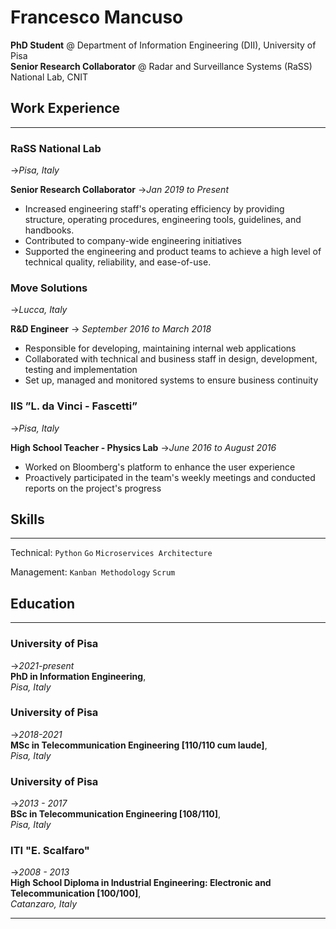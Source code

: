 # **Francesco Mancuso**
**PhD Student** @ Department of Information Engineering (DII), University of Pisa \
**Senior Research Collaborator** @ Radar and Surveillance Systems (RaSS) National Lab, CNIT

## Work Experience
---

### RaSS National Lab
->_Pisa, Italy_

**Senior Research Collaborator**
->_Jan 2019 to Present_

- Increased engineering staff's operating efficiency by providing structure, operating procedures, engineering tools, guidelines, and handbooks.
- Contributed to company-wide engineering initiatives
- Supported the engineering and product teams to achieve a high level of technical quality, reliability, and ease-of-use.

### Move Solutions
->_Lucca, Italy_

**R&D Engineer**
-> _September 2016 to March 2018_

- Responsible for developing, maintaining internal web applications
- Collaborated with technical and business staff in design, development, testing and implementation
- Set up, managed and monitored systems to ensure business continuity

### IIS ”L. da Vinci - Fascetti” 
->_Pisa, Italy_

**High School Teacher - Physics Lab**
->_June 2016 to August 2016_

- Worked on Bloomberg's platform to enhance the user experience
- Proactively participated in the team's weekly meetings and conducted reports on the project's progress

## Skills
---

Technical: `Python` `Go` `Microservices Architecture`

Management: `Kanban Methodology` `Scrum`

## Education
---

### University of Pisa
->_2021-present_ \
**PhD in Information Engineering**, \
_Pisa, Italy_

### University of Pisa
->_2018-2021_ \
**MSc in Telecommunication Engineering [110/110 cum laude]**, \
_Pisa, Italy_

### University of Pisa
->_2013 - 2017_ \
**BSc in Telecommunication Engineering [108/110]**, \
_Pisa, Italy_

### ITI "E. Scalfaro"
->_2008 - 2013_ \
**High School Diploma in Industrial Engineering: Electronic and Telecommunication [100/100]**, \
_Catanzaro, Italy_

---
